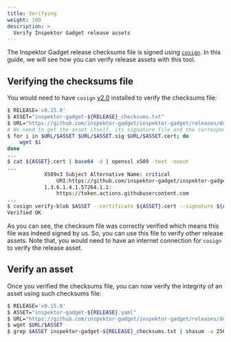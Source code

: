 ```yaml
---
title: Verifying
weight: 100
description: >
  Verify Inspektor Gadget release assets
---
```


The Inspektor Gadget release checksums file is signed using [`cosign`](https://github.com/sigstore/cosign).
In this guide, we will see how you can verify release assets with this tool.

## Verifying the checksums file

You would need to have `cosign` [v2.0](https://github.com/sigstore/cosign/blob/main/README.md#developer-installation) installed to verify the checksums file:

```bash
$ RELEASE='v0.15.0'
$ ASSET="inspektor-gadget-${RELEASE}_checksums.txt"
$ URL="https://github.com/inspektor-gadget/inspektor-gadget/releases/download/${RELEASE}"
# We need to get the asset itself, its signature file and the corresponding certificate:
$ for i in $URL/$ASSET $URL/$ASSET.sig $URL/$ASSET.cert; do
	wget $i
done
...
$ cat ${ASSET}.cert | base64 -d | openssl x509 -text -noout
...
            X509v3 Subject Alternative Name: critical
                URI:https://github.com/inspektor-gadget/inspektor-gadget/.github/workflows/inspektor-gadget.yml@refs/tags/v0.14.0
            1.3.6.1.4.1.57264.1.1:
                https://token.actions.githubusercontent.com
...
$ cosign verify-blob $ASSET --certificate ${ASSET}.cert --signature ${ASSET}.sig --certificate-identity https://github.com/inspektor-gadget/inspektor-gadget/.github/workflows/inspektor-gadget.yml@refs/tags/${ASSET} --certificate-oidc-issuer https://token.actions.githubusercontent.com
Verified OK
```

As you can see, the checksum file was correctly verified which means this file was indeed signed by us.
So, you can use this file to verify other release assets.
Note that, you would need to have an internet connection for `cosign` to verify the release asset.

## Verify an asset

Once you verified the checksums file, you can now verify the integrity of an asset using such checksums file:

```bash
$ RELEASE='v0.15.0'
$ ASSET="inspektor-gadget-${RELEASE}.yaml"
$ URL="https://github.com/inspektor-gadget/inspektor-gadget/releases/download/${RELEASE}"
$ wget $URL/$ASSET
$ grep $ASSET inspektor-gadget-${RELEASE}_checksums.txt | shasum -a 256 -c -s || echo "Error: ${ASSET} didn't pass the checksum verification. You must not use it!"
```
